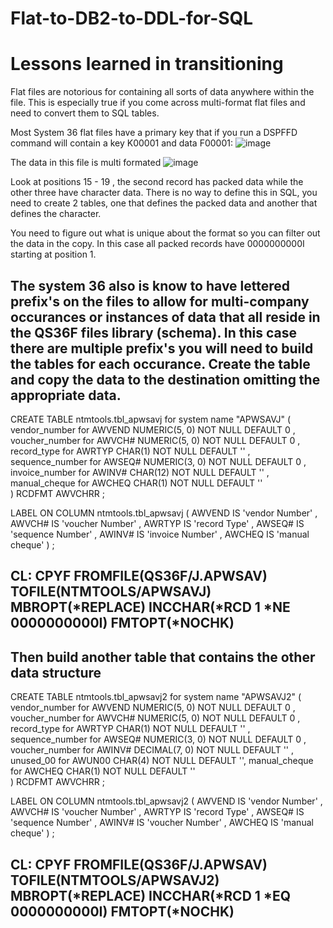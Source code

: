 # Flat-to-DB2-to-DDL-for-SQL
 <h1> Lessons learned in transitioning </h1>
 Flat files are notorious for containing all sorts of data anywhere within the file. This is especially true if you come across multi-format flat files and need to convert them to SQL tables.

 Most System 36 flat files have a primary key that if you run a  DSPFFD command will contain a key K00001 and data F00001:
 ![image](https://github.com/user-attachments/assets/0ba60ec1-de51-43ae-bbfc-5b08f113486f)

 
The data in this file is multi formated 
![image](https://github.com/user-attachments/assets/05afec51-ea47-4b1a-a9de-3cb8756ed6ce)

Look at positions 15 - 19 , the second record has packed data while the other three have character data.
There is no way to define this in SQL, you need to create 2 tables, one that defines the packed data and another that defines the character.

You need to figure out what is unique about the format so you can filter out the data in the copy. In this case all packed records have 0000000000I starting at position 1.

The system 36 also is know to have lettered prefix's on the files to allow for multi-company occurances or instances of data that all reside in the QS36F files library (schema).
In this case there are multiple prefix's you will need to build the tables for each occurance. Create the table and copy the data to the destination omitting the appropriate data. 
-------------------------------------
CREATE TABLE ntmtools.tbl_apwsavj
 for system name "APWSAVJ"
(
	vendor_number                  for AWVEND NUMERIC(5, 0) NOT NULL DEFAULT 0 ,
	voucher_number                 for AWVCH# NUMERIC(5, 0) NOT NULL DEFAULT 0 ,
	record_type                    for AWRTYP CHAR(1) NOT NULL DEFAULT '' ,
	sequence_number                for AWSEQ# NUMERIC(3, 0) NOT NULL DEFAULT 0 ,
	invoice_number                 for AWINV# CHAR(12) NOT NULL DEFAULT '' ,
	manual_cheque                  for AWCHEQ CHAR(1) NOT NULL DEFAULT ''            
	)
	RCDFMT AWVCHRR    ;   
 
 LABEL ON COLUMN ntmtools.tbl_apwsavj
( AWVEND IS 'vendor Number' ,
	AWVCH# IS 'voucher Number' ,
	AWRTYP IS 'record Type' ,
	AWSEQ# IS 'sequence Number' ,
	AWINV# IS 'invoice Number' ,
	AWCHEQ IS 'manual cheque' ) ;     
     
CL: CPYF FROMFILE(QS36F/J.APWSAV) TOFILE(NTMTOOLS/APWSAVJ) MBROPT(*REPLACE) INCCHAR(*RCD 1 *NE 0000000000I) FMTOPT(*NOCHK)      
---------------------------------------
Then build another table that contains the other data structure
-------------------------------------
CREATE TABLE ntmtools.tbl_apwsavj2
 for system name "APWSAVJ2"
(
	vendor_number                  for AWVEND NUMERIC(5, 0) NOT NULL DEFAULT 0 ,
	voucher_number                 for AWVCH# NUMERIC(5, 0) NOT NULL DEFAULT 0 ,
	record_type                    for AWRTYP CHAR(1) NOT NULL DEFAULT '' ,
	sequence_number                for AWSEQ# NUMERIC(3, 0) NOT NULL DEFAULT 0 ,
	voucher_number                 for AWINV# DECIMAL(7, 0) NOT NULL DEFAULT '' ,
 unused_00                      for AWUN00 CHAR(4) NOT NULL DEFAULT '',
	manual_cheque                  for AWCHEQ CHAR(1) NOT NULL DEFAULT ''            
	)
	RCDFMT AWVCHRR    ;   
 
 LABEL ON COLUMN ntmtools.tbl_apwsavj2
( AWVEND IS 'vendor Number' ,
	AWVCH# IS 'voucher Number' ,
	AWRTYP IS 'record Type' ,
	AWSEQ# IS 'sequence Number' ,
	AWINV# IS 'voucher Number' ,
	AWCHEQ IS 'manual cheque' ) ;     
     
CL: CPYF FROMFILE(QS36F/J.APWSAV) TOFILE(NTMTOOLS/APWSAVJ2) MBROPT(*REPLACE) INCCHAR(*RCD 1 *EQ 0000000000I) FMTOPT(*NOCHK)      
---------------------------------------
 
